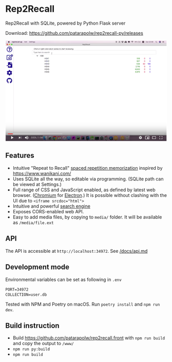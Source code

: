 # Rep2Recall

Rep2Recall with SQLite, powered by Python Flask server

Download: <https://github.com/patarapolw/rep2recall-py/releases>

[![](/screenshots/0.png)](https://youtu.be/VDRyn7FUy8k)

## Features

- Intuitive "Repeat to Recall" [spaced repetition memorization](https://en.wikipedia.org/wiki/Spaced_repetition) inspired by <https://www.wanikani.com/>
- Uses SQLite all the way, so editable via programming. (SQLite path can be viewed at Settings.)
- Full range of CSS and JavaScript enabled, as defined by latest web browser. ([Chromium](https://www.chromium.org/Home) for [Electron](https://electronjs.org/docs/tutorial/about).) It is possible without clashing with the UI due to `<iframe srcdoc="html">`
- Intuitive and powerful [search engine](/docs/search.md)
- Exposes CORS-enabled web API.
- Easy to add media files, by copying to `media/` folder. It will be available as `/media/file.ext`

## API

The API is accessible at `http://localhost:34972`. See [/docs/api.md](/docs/api.md)

## Development mode

Environmental variables can be set as following in `.env`

```
PORT=34972
COLLECTION=user.db
```

Tested with NPM and Poetry on macOS. Run `poetry install` and `npm run dev`.

## Build instruction

- Build <https://github.com/patarapolw/rep2recall.front> with `npm run build` and copy the output to `/www/`
- `npm run py:build`
- `npm run build`
